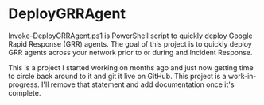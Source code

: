 # DeployGRRAgent

Invoke-DeployGRRAgent.ps1 is PowerShell script to quickly deploy Google Rapid Response (GRR) agents. The goal of this project is to quickly deploy GRR agents across your network prior to or during and Incident Response.   

This is a project I started working on months ago and just now getting time to circle back around to it and git it live on GitHub. This project is a work-in-progress. I'll remove that statement and add documentation once it's complete.
